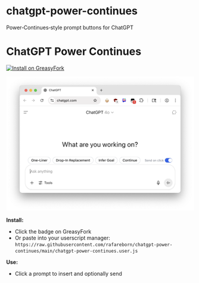 # chatgpt-power-continues
Power‑Continues‑style prompt buttons for ChatGPT


# ChatGPT Power Continues

[![Install on GreasyFork](https://img.shields.io/badge/Install-GreasyFork-brightgreen)](https://greasyfork.org/scripts/XXXX-chatgpt-power-continues)

![pic](assets/SCR-20250722-onzh.png)

**Install:**  
- Click the badge on GreasyFork  
- Or paste into your userscript manager:  
  `https://raw.githubusercontent.com/rafareborn/chatgpt-power-continues/main/chatgpt-power-continues.user.js`

**Use:**  
- Click a prompt to insert and optionally send
